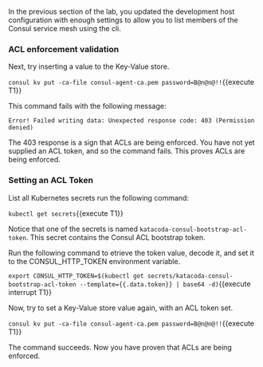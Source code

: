 In the previous section of the lab, you updated the development host configuration with
enough settings to allow you to list members of the Consul service mesh using the cli.

### ACL enforcement validation

Next, try inserting a value to the Key-Value store.

`consul kv put -ca-file consul-agent-ca.pem password=B@n@n@!!`{{execute T1}}

This command fails with the following message:

`Error! Failed writing data: Unexpected response code: 403 (Permission denied)`

The 403 response is a sign that ACLs are being enforced. You have not yet supplied
an ACL token, and so the command fails. This proves ACLs are being enforced.

### Setting an ACL Token

List all Kubernetes secrets run the following command:

`kubectl get secrets`{{execute T1}}

Notice that one of the secrets is named `katacoda-consul-bootstrap-acl-token`. This
secret contains the Consul ACL bootstrap token.

Run the following command to etrieve the token value, decode it, and set it to the CONSUL_HTTP_TOKEN
environment variable.

`export CONSUL_HTTP_TOKEN=$(kubectl get secrets/katacoda-consul-bootstrap-acl-token --template={{.data.token}} | base64 -d)`{{execute interrupt T1}}

Now, try to set a Key-Value store value again, with an ACL token set.

`consul kv put -ca-file consul-agent-ca.pem password=B@n@n@!!`{{execute T1}}

The command succeeds. Now you have proven that ACLs are being enforced.
